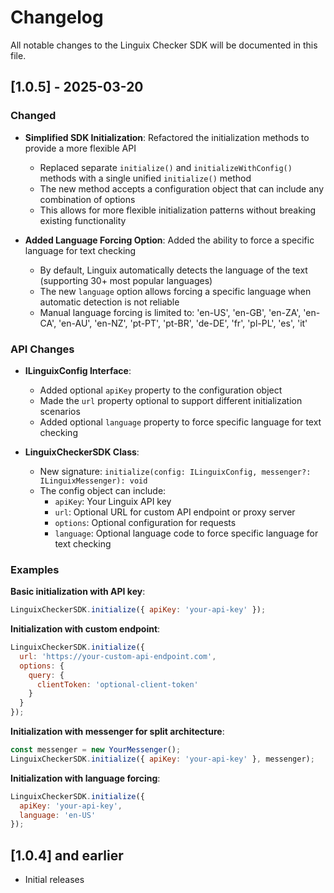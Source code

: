 # Changelog

All notable changes to the Linguix Checker SDK will be documented in this file.

## [1.0.5] - 2025-03-20

### Changed

- **Simplified SDK Initialization**: Refactored the initialization methods to provide a more flexible API
  - Replaced separate `initialize()` and `initializeWithConfig()` methods with a single unified `initialize()` method
  - The new method accepts a configuration object that can include any combination of options
  - This allows for more flexible initialization patterns without breaking existing functionality

- **Added Language Forcing Option**: Added the ability to force a specific language for text checking
  - By default, Linguix automatically detects the language of the text (supporting 30+ most popular languages)
  - The new `language` option allows forcing a specific language when automatic detection is not reliable
  - Manual language forcing is limited to: 'en-US', 'en-GB', 'en-ZA', 'en-CA', 'en-AU', 'en-NZ', 'pt-PT', 'pt-BR', 'de-DE', 'fr', 'pl-PL', 'es', 'it'

### API Changes

- **ILinguixConfig Interface**:
  - Added optional `apiKey` property to the configuration object
  - Made the `url` property optional to support different initialization scenarios
  - Added optional `language` property to force specific language for text checking

- **LinguixCheckerSDK Class**:
  - New signature: `initialize(config: ILinguixConfig, messenger?: ILinguixMessenger): void`
  - The config object can include:
    - `apiKey`: Your Linguix API key
    - `url`: Optional URL for custom API endpoint or proxy server
    - `options`: Optional configuration for requests
    - `language`: Optional language code to force specific language for text checking

### Examples

**Basic initialization with API key**:
```javascript
LinguixCheckerSDK.initialize({ apiKey: 'your-api-key' });
```

**Initialization with custom endpoint**:
```javascript
LinguixCheckerSDK.initialize({
  url: 'https://your-custom-api-endpoint.com',
  options: {
    query: {
      clientToken: 'optional-client-token'
    }
  }
});
```

**Initialization with messenger for split architecture**:
```javascript
const messenger = new YourMessenger();
LinguixCheckerSDK.initialize({ apiKey: 'your-api-key' }, messenger);
```

**Initialization with language forcing**:
```javascript
LinguixCheckerSDK.initialize({
  apiKey: 'your-api-key',
  language: 'en-US'
});
```

## [1.0.4] and earlier

- Initial releases
